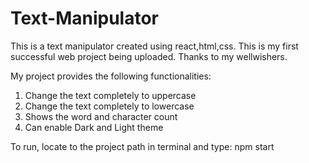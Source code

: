 # Text-Manipulator

This is a text manipulator created using react,html,css. This is my first successful web project being uploaded. Thanks to my wellwishers.

My project provides the following functionalities:
  1) Change the text completely to uppercase
  2) Change the text completely to lowercase
  3) Shows the word and character count
  4) Can enable Dark and Light theme

To run, locate to the project path in terminal and type: npm start
